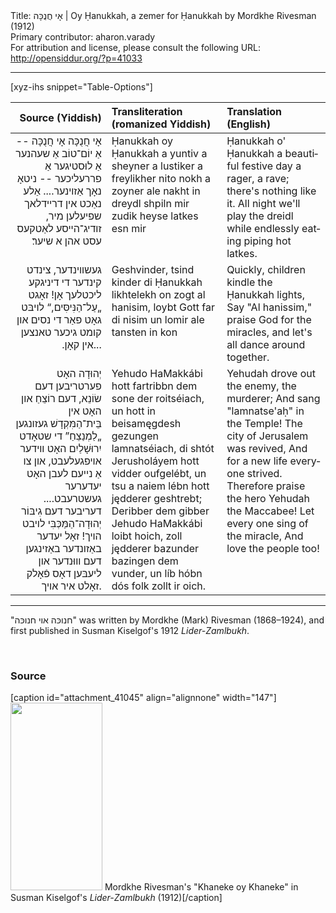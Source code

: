 <html>
<head></head>
<body>
Title: אָי חֲנֻכָּה | Oy Ḥanukkah, a zemer for Ḥanukkah by Mordkhe Rivesman (1912)<br />
Primary contributor: aharon.varady<br />
For attribution and license, please consult the following URL: <a href="http://opensiddur.org/?p=41033">http://opensiddur.org/?p=41033</a>
<p />
<hr />

[xyz-ihs snippet="Table-Options"]<table style="margin-left: auto; margin-right: auto;" class="draggable">
<thead><tr><th id="x" style="text-align: right;">Source (Yiddish)</th><th style="text-align: left;">Transliteration (romanized Yiddish)</th><th style="text-align: left;">Translation (English)</th></tr></thead>
<tbody>
<tr><td style="vertical-align:top;">
<div class="yiddish" lang="yi" style="text-align: right;">
אָי חֲנֻכָּה אָי חֲנֻכָּה --
אַ יוֹם־טוֹב אַ שעהנער
אַ לוּסטיגער אַ פררעליכער --
ניטאָ נאָך אַזױנער....
אַלע נאַכט אין דרײדלאך שפיעלען מיר,‏
זודיג־הײסע לאַטקעס עסט אהן א שיער׃‏
</div></td>

<td style="vertical-align:top;">
<div class="romanized-transliteration" lang="yi">
Ḥanukkah oy Ḥanukkah 
a yuntiv a sheyner
a lustiker a freylikher
nito nokh a zoyner
ale nakht in dreydl shpiln mir
zudik heyse latkes esn mir
</div></td>

<td style="vertical-align:top;">
<div class="english" lang="en">
Ḥanukkah o' Ḥanukkah 
a beautiful festive day
a rager, a rave;
there's nothing like it.
All night we'll play the dreidl
while endlessly eating piping hot latkes.
</div></td></tr>


<tr><td style="vertical-align:top;">
<div class="yiddish" lang="yi" style="text-align: right;">
געשװינדער, צינדט קינדער
די דיניגקע ליכטלעך אָן!‏
זאָגט „עַל־הַנִּיסִּים,“ 
לויבּט גאָט פאַר די נסים‏
און קומט גיכער טאנצען אין קאָן.‏...
</div></td>

<td style="vertical-align:top;">
<div class="romanized-transliteration" lang="yi">
Geshvinder, tsind kinder
di Ḥanukkah likhtelekh on
zogt al hanisim, 
loybt Gott far di nisim
un lomir ale tansten in kon
</div></td>

<td style="vertical-align:top;">
<div class="english" lang="en">
Quickly, children kindle
the Ḥanukkah lights,
Say "Al hanissim," 
praise God for the miracles,
and let's all dance around together.
</div></td></tr>


<tr><td style="vertical-align:top;">
<div class="yiddish" lang="yi" style="text-align: right;">
יְהוּדָה האָט פערטריבען דעם שׂוֹנֵא, דעם רוֹצֵחַ
און האָט אין בֵּית־הַמִּקְדָשׁ געזונגען „לַמְנַצֵחַ”
די שטאָדט יִרוּשָׁלַיִם האָט װידער אױפגעלעבט,
און צו אַ נייעם לעבן האָט יעדערער געשטרעבט....
דעריבער דעם גִיבּוֹר יְהוּדָה־הַמַּכְּבִּי לױבט הױך!
זאָל יעדער באַזונדער באַזינגען דעם װוּנדער
און ליעבּען דאָס פֿאָלק זאָלט איר אױך.
</div></td>

<td style="vertical-align:top;">
<div class="romanized-transliteration" lang="yi">
Yehudo HaMakkábi hott fartribbn dem sone der roitséiach,
un hott in beisamęgdesh gezungen lamnatséiach,
di shtót Jerusholáyem hott vidder oufgelébt,
un tsu a naiem lébn hott jędderer geshtrebt;
Deribber dem gibber Jehudo HaMakkábi loibt hoich,
zoll jędderer bazunder bazingen dem vunder,
un líb hóbn dós folk zollt ir oich.
</div></td>

<td style="vertical-align:top;">
<div class="english" lang="en">
Yehudah drove out the enemy, the murderer;
And sang "lamnatse'aḥ" in the Temple!
The city of Jerusalem was revived,
And for a new life everyone strived. 
Therefore praise the hero Yehudah the Maccabee! 
Let every one sing of the miracle,
And love the people too! 
</div></td></tr>
</tbody></table>

<hr />

"חנוכּה אױ חנוכּה‎" was written by Mordkhe (Mark) Rivesman (1868–1924), and first published in Susman Kiselgof's 1912 <em>Lider-Zamlbukh</em>.

&nbsp;

<h3>Source</h3>

[caption id="attachment_41045" align="alignnone" width="147"]<a href="https://opensiddur.org/wp-content/uploads/2021/11/Mordkhe_Rivesmans_Hanukkah_song__Khaneke_oy_Khaneke__first_publication_Lider-zamlbukh_1912.jpg"><img src="https://opensiddur.org/wp-content/uploads/2021/11/Mordkhe_Rivesmans_Hanukkah_song__Khaneke_oy_Khaneke__first_publication_Lider-zamlbukh_1912-147x300.jpg" alt="" width="147" height="300" class="size-medium wp-image-41045" /></a> Mordkhe Rivesman's "Khaneke oy Khaneke" in Susman Kiselgof's <em>Lider-Zamlbukh</em> (1912)[/caption]

&nbsp;
</body>
</html>